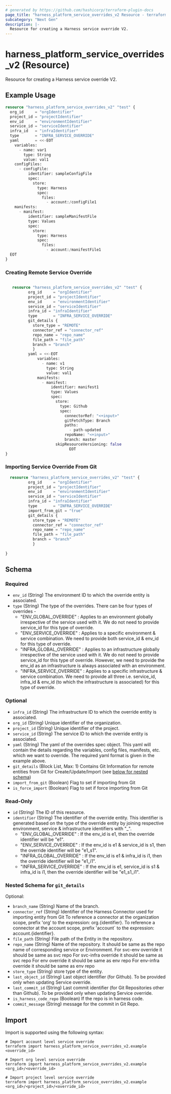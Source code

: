 ```yaml
---
# generated by https://github.com/hashicorp/terraform-plugin-docs
page_title: "harness_platform_service_overrides_v2 Resource - terraform-provider-harness"
subcategory: "Next Gen"
description: |-
  Resource for creating a Harness service override V2.
---
```


# harness_platform_service_overrides_v2 (Resource)

Resource for creating a Harness service override V2.

## Example Usage

```terraform
resource "harness_platform_service_overrides_v2" "test" {
  org_id     = "orgIdentifier"
  project_id = "projectIdentifier"
  env_id     = "environmentIdentifier"
  service_id = "serviceIdentifier"
  infra_id   = "infraIdentifier"
  type       = "INFRA_SERVICE_OVERRIDE"
  yaml       = <<-EOT
    variables:
      - name: var1
        type: String
        value: val1
    configFiles:
      - configFile:
          identifier: sampleConfigFile
          spec:
            store:
              type: Harness
              spec:
                files:
                  - account:/configFile1
    manifests:
      - manifest:
          identifier: sampleManifestFile
          type: Values
          spec:
            store:
              type: Harness
              spec:
                files:
                  - account:/manifestFile1
  EOT
}
```

### Creating Remote Service Override
```terraform

   resource "harness_platform_service_overrides_v2" "test" {
          org_id     = "orgIdentifier"
          project_id = "projectIdentifier"
          env_id     = "environmentIdentifier"
          service_id = "serviceIdentifier"
          infra_id = "infraIdentifier"
          type       = "INFRA_SERVICE_OVERRIDE"
          git_details {
            store_type = "REMOTE"
            connector_ref = "connector_ref"
            repo_name = "repo_name"
            file_path = "file_path"
            branch = "branch"
            }
          yaml = <<-EOT
              variables:
                - name: v1
                  type: String
                  value: val1
              manifests:
                - manifest:
                    identifier: manifest1
                    type: Values
                    spec:
                      store:
                        type: Github
                        spec:
                          connectorRef: "<+input>"
                          gitFetchType: Branch
                          paths:
                            - path-updated
                          repoName: "<+input>"
                          branch: master
                      skipResourceVersioning: false
                            EOT
}
```

### Importing Service Override From Git
```terraform
  resource "harness_platform_service_overrides_v2" "test" {
          org_id     = "orgIdentifier"
          project_id = "projectIdentifier"
          env_id     = "environmentIdentifier"
          service_id = "serviceIdentifier"
          infra_id = "infraIdentifier"
          type       = "INFRA_SERVICE_OVERRIDE"
          import_from_git = "true"
          git_details {
            store_type = "REMOTE"
            connector_ref = "connector_ref"
            repo_name = "repo_name"
            file_path = "file_path"
            branch = "branch"
            }
            
}

```
<!-- schema generated by tfplugindocs -->
## Schema

### Required

- `env_id` (String) The environment ID to which the override entity is associated.
- `type` (String) The type of the overrides. There can be four types of overrides - 
  -  "ENV_GLOBAL_OVERRIDE" : Applies to an environment globally irrespective of the service used with it. We do not need to provide service_id for this type of override.  
  -  "ENV_SERVICE_OVERRIDE" : Applies to a specific environment & service combination. We need to provide both service_id & env_id for this type of override.
  -  "INFRA_GLOBAL_OVERRIDE" : Applies to an infrastructure globally irrespective of the service used with it. We do not need to provide service_id for this type of override. However, we need to provide the env_id as an infrastructure is always associated with an environment. 
  -  "INFRA_SERVICE_OVERRIDE" : Applies to a specific infrastructure & service combination. We need to provide all three i.e. service_id, infra_id & env_id (to which the infrastructure is associated) for this type of override.

### Optional

- `infra_id` (String) The infrastructure ID to which the override entity is associated.
- `org_id` (String) Unique identifier of the organization.
- `project_id` (String) Unique identifier of the project.
- `service_id` (String) The service ID to which the override entity is associated.
- `yaml` (String) The yaml of the overrides spec object. This yaml will contain the details regarding the variables, config files, manifests, etc. which we want to override. The required yaml format is given in the example above. 
- `git_details` (Block List, Max: 1) Contains Git Information for remote entities from Git for Create/Update/Import (see [below for nested schema](#nestedblock--git_details))
- `import_from_git` (Boolean) Flag to set if importing from Git
- `is_force_import` (Boolean) Flag to set if force importing from Git

### Read-Only

- `id` (String) The ID of this resource.
- `identifier` (String) The identifier of the override entity. This identifier is generated based on the type of the override entity by joining respective environment, service & infrastructure identifiers with "_". 
  -  "ENV_GLOBAL_OVERRIDE" : If the env_id is e1, then the override identifier will be "e1".
  -  "ENV_SERVICE_OVERRIDE" : If the env_id is e1 & service_id is s1, then the override identifier will be "e1_s1".
  -  "INFRA_GLOBAL_OVERRIDE" : If the env_id is e1 & infra_id is i1, then the override identifier will be "e1_i1".
  -  "INFRA_SERVICE_OVERRIDE" : If the env_id is e1, service_id is s1 & infra_id is i1, then the override identifier will be "e1_s1_i1".


<a id="nestedblock--git_details"></a>
### Nested Schema for `git_details`

Optional:

- `branch_name` (String) Name of the branch.
- `connector_ref` (String) Identifier of the Harness Connector used for importing entity from Git To reference a connector at the organization scope, prefix 'org' to the expression: org.{identifier}. To reference a connector at the account scope, prefix 'account` to the expression: account.{identifier}.
- `file_path` (String) File path of the Entity in the repository.
- `repo_name` (String) Name of the repository. It should be same as the repo name of corresponding service or Environment.
    For svc-env override it should be same as svc repo 
    For svc-infra override it should be same as svc repo 
    For env override it should be same as env repo 
    For env-infra override it should be same as env repo 
- `store_type` (String) store type of the entity.
- `last_object_id` (String) Last object identifier (for Github). To be provided only when updating Service override.
- `last_commit_id` (String) Last commit identifier (for Git Repositories other than Github). To be provided only when updating Service override.
- `is_harness_code_repo` (Boolean) If the repo is in harness code.
- `commit_message` (String) message for the commit in Git Repo.


## Import

Import is supported using the following syntax:

```shell
# Import account level service override
terraform import harness_platform_service_overrides_v2.example <override_id>

# Import org level service override
terraform import harness_platform_service_overrides_v2.example <org_id>/<override_id>

# Import project level service override
terraform import harness_platform_service_overrides_v2.example <org_id>/<project_id>/<override_id>
```
